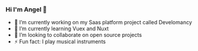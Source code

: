 ### Hi I'm Angel 👋

- 🔭 I’m currently working on my Saas platform project called Develomancy
- 🌱 I’m currently learning Vuex and Nuxt
- 👯 I’m looking to collaborate on open source projects
- ⚡ Fun fact: I play musical instruments
